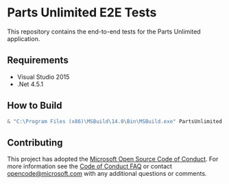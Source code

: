 # Parts Unlimited E2E Tests

This repository contains the end-to-end tests for the Parts Unlimited application.

## Requirements
- Visual Studio 2015
- .Net 4.5.1

## How to Build

```powershell
& "C:\Program Files (x86)\MSBuild\14.0\Bin\MSBuild.exe" PartsUnlimited.sln /t:Rebuild /p:Configuration=Debug /p:RestorePackages=true
```

## Contributing

This project has adopted the [Microsoft Open Source Code of Conduct](https://opensource.microsoft.com/codeofconduct/). For more information see the [Code of Conduct FAQ](https://opensource.microsoft.com/codeofconduct/faq/) or contact [opencode@microsoft.com](mailto:opencode@microsoft.com) with any additional questions or comments.
